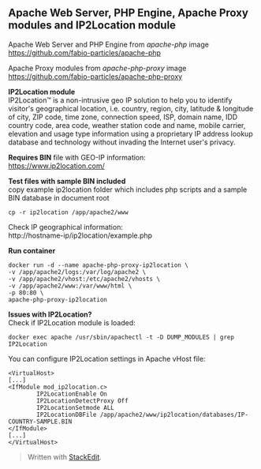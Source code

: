 
Apache Web Server, PHP Engine, Apache Proxy modules and IP2Location module
--------------------------------  

Apache Web Server and PHP Engine from *apache-php* image  
https://github.com/fabio-particles/apache-php

Apache Proxy modules from *apache-php-proxy* image  
https://github.com/fabio-particles/apache-php-proxy

**IP2Location module**  
IP2Location™ is a non-intrusive geo IP solution to help you to identify visitor's geographical location, i.e. country, region, city, latitude & longitude of city, ZIP code, time zone, connection speed, ISP, domain name, IDD country code, area code, weather station code and name, mobile carrier, elevation and usage type information using a proprietary IP address lookup database and technology without invading the Internet user's privacy.

**Requires BIN** file with GEO-IP information:  
https://www.ip2location.com/  

**Test files with sample BIN included**  
copy example ip2location folder which includes php scripts and a sample BIN database in document root

    cp -r ip2location /app/apache2/www

Check IP geographical information:  
http://hostname-ip/ip2location/example.php

**Run container**

    docker run -d --name apache-php-proxy-ip2location \
    -v /app/apache2/logs:/var/log/apache2 \
    -v /app/apache2/vhost:/etc/apache2/vhosts \
    -v /app/apache2/www:/var/www/html \
    -p 80:80 \
    apache-php-proxy-ip2location

**Issues with IP2Location?**  
Check if IP2Location module is loaded:

    docker exec apache /usr/sbin/apachectl -t -D DUMP_MODULES | grep IP2Location

You can configure IP2Location settings in Apache vHost file:

    <VirtualHost>
    [...]
    <IfModule mod_ip2location.c>
            IP2LocationEnable On
            IP2LocationDetectProxy Off
            IP2LocationSetmode ALL
            IP2LocationDBFile /app/apache2/www/ip2location/databases/IP-COUNTRY-SAMPLE.BIN
    </IfModule>
    [...]
    </VirtualHost>

> Written with [StackEdit](https://stackedit.io/).